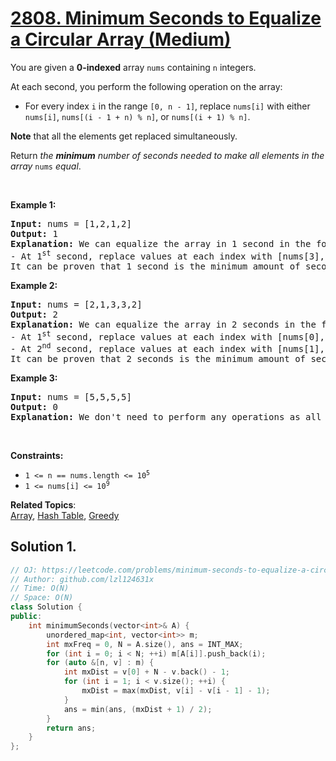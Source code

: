 # [2808. Minimum Seconds to Equalize a Circular Array (Medium)](https://leetcode.com/problems/minimum-seconds-to-equalize-a-circular-array)

<p>You are given a <strong>0-indexed</strong> array <code>nums</code> containing <code>n</code> integers.</p>

<p>At each second, you perform the following operation on the array:</p>

<ul>
	<li>For every index <code>i</code> in the range <code>[0, n - 1]</code>, replace <code>nums[i]</code> with either <code>nums[i]</code>, <code>nums[(i - 1 + n) % n]</code>, or <code>nums[(i + 1) % n]</code>.</li>
</ul>

<p><strong>Note</strong> that all the elements get replaced simultaneously.</p>

<p>Return <em>the <strong>minimum</strong> number of seconds needed to make all elements in the array</em> <code>nums</code> <em>equal</em>.</p>

<p>&nbsp;</p>
<p><strong class="example">Example 1:</strong></p>

<pre>
<strong>Input:</strong> nums = [1,2,1,2]
<strong>Output:</strong> 1
<strong>Explanation:</strong> We can equalize the array in 1 second in the following way:
- At 1<sup>st</sup> second, replace values at each index with [nums[3],nums[1],nums[3],nums[3]]. After replacement, nums = [2,2,2,2].
It can be proven that 1 second is the minimum amount of seconds needed for equalizing the array.
</pre>

<p><strong class="example">Example 2:</strong></p>

<pre>
<strong>Input:</strong> nums = [2,1,3,3,2]
<strong>Output:</strong> 2
<strong>Explanation:</strong> We can equalize the array in 2 seconds in the following way:
- At 1<sup>st</sup> second, replace values at each index with [nums[0],nums[2],nums[2],nums[2],nums[3]]. After replacement, nums = [2,3,3,3,3].
- At 2<sup>nd</sup> second, replace values at each index with [nums[1],nums[1],nums[2],nums[3],nums[4]]. After replacement, nums = [3,3,3,3,3].
It can be proven that 2 seconds is the minimum amount of seconds needed for equalizing the array.
</pre>

<p><strong class="example">Example 3:</strong></p>

<pre>
<strong>Input:</strong> nums = [5,5,5,5]
<strong>Output:</strong> 0
<strong>Explanation:</strong> We don&#39;t need to perform any operations as all elements in the initial array are the same.
</pre>

<p>&nbsp;</p>
<p><strong>Constraints:</strong></p>

<ul>
	<li><code>1 &lt;= n == nums.length &lt;= 10<sup>5</sup></code></li>
	<li><code>1 &lt;= nums[i] &lt;= 10<sup>9</sup></code></li>
</ul>


**Related Topics**:  
[Array](https://leetcode.com/tag/array), [Hash Table](https://leetcode.com/tag/hash-table), [Greedy](https://leetcode.com/tag/greedy)

## Solution 1.

```cpp
// OJ: https://leetcode.com/problems/minimum-seconds-to-equalize-a-circular-array
// Author: github.com/lzl124631x
// Time: O(N)
// Space: O(N)
class Solution {
public:
    int minimumSeconds(vector<int>& A) {
        unordered_map<int, vector<int>> m;
        int mxFreq = 0, N = A.size(), ans = INT_MAX;
        for (int i = 0; i < N; ++i) m[A[i]].push_back(i);
        for (auto &[n, v] : m) {
            int mxDist = v[0] + N - v.back() - 1;
            for (int i = 1; i < v.size(); ++i) {
                mxDist = max(mxDist, v[i] - v[i - 1] - 1);
            }
            ans = min(ans, (mxDist + 1) / 2);
        }
        return ans;
    }
};
```